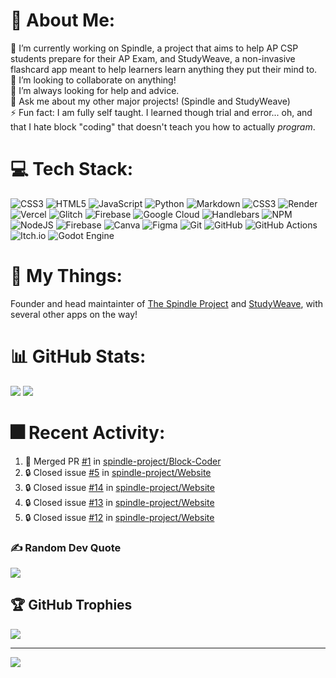 # 💫 About Me:
🔭 I’m currently working on Spindle, a project that aims to help AP CSP students prepare for their AP Exam, and StudyWeave, a non-invasive flashcard app meant to help learners learn anything they put their mind to.<br>👯 I’m looking to collaborate on anything!<br>🤝 I’m always looking for help and advice.<br>💬 Ask me about my other major projects! (Spindle and StudyWeave)<br>⚡ Fun fact: I am fully self taught. I learned though trial and error... oh, and that I hate block "coding" that doesn't teach you how to actually *program*.


# 💻 Tech Stack:
![CSS3](https://img.shields.io/badge/css3-%231572B6.svg?style=flat&logo=css3&logoColor=white) ![HTML5](https://img.shields.io/badge/html5-%23E34F26.svg?style=flat&logo=html5&logoColor=white) ![JavaScript](https://img.shields.io/badge/javascript-%23323330.svg?style=flat&logo=javascript&logoColor=%23F7DF1E) ![Python](https://img.shields.io/badge/python-3670A0?style=flat&logo=python&logoColor=ffdd54) ![Markdown](https://img.shields.io/badge/markdown-%23000000.svg?style=flat&logo=markdown&logoColor=white) ![CSS3](https://img.shields.io/badge/css3-%231572B6.svg?style=flat&logo=css3&logoColor=white) ![Render](https://img.shields.io/badge/Render-%46E3B7.svg?style=flat&logo=render&logoColor=white) ![Vercel](https://img.shields.io/badge/vercel-%23000000.svg?style=flat&logo=vercel&logoColor=white) ![Glitch](https://img.shields.io/badge/glitch-%233333FF.svg?style=flat&logo=glitch&logoColor=white) ![Firebase](https://img.shields.io/badge/firebase-%23039BE5.svg?style=flat&logo=firebase) ![Google Cloud](https://img.shields.io/badge/GoogleCloud-%234285F4.svg?style=flat&logo=google-cloud&logoColor=white) ![Handlebars](https://img.shields.io/badge/Handlebars-%23000000?style=flat&logo=Handlebars.js&logoColor=white) ![NPM](https://img.shields.io/badge/NPM-%23CB3837.svg?style=flat&logo=npm&logoColor=white) ![NodeJS](https://img.shields.io/badge/node.js-6DA55F?style=flat&logo=node.js&logoColor=white) ![Firebase](https://img.shields.io/badge/firebase-a08021?style=flat&logo=firebase&logoColor=ffcd34) ![Canva](https://img.shields.io/badge/Canva-%2300C4CC.svg?style=flat&logo=Canva&logoColor=white) ![Figma](https://img.shields.io/badge/figma-%23F24E1E.svg?style=flat&logo=figma&logoColor=white) ![Git](https://img.shields.io/badge/git-%23F05033.svg?style=flat&logo=git&logoColor=white) ![GitHub](https://img.shields.io/badge/github-%23121011.svg?style=flat&logo=github&logoColor=white) ![GitHub Actions](https://img.shields.io/badge/github%20actions-%232671E5.svg?style=flat&logo=githubactions&logoColor=white) ![Itch.io](https://img.shields.io/badge/Itch-%23FF0B34.svg?style=flat&logo=Itch.io&logoColor=white) ![Godot Engine](https://img.shields.io/badge/GODOT-%23FFFFFF.svg?style=flat&logo=godot-engine)

# 💎 My Things:
Founder and head maintainter of [The Spindle Project](https://github.com/spindle-project/) and [StudyWeave](https://github.com/matthewl580/StudyWeave), with several other apps on the way!


# 📊 GitHub Stats:
![](https://github-readme-streak-stats.herokuapp.com/?user=matthewl580&theme=nightowl&hide_border=false)
![](https://github-readme-stats.vercel.app/api/top-langs/?username=matthewl580&theme=nightowl&hide_border=false&include_all_commits=true&count_private=false&layout=compact)

# 🎆 Recent Activity:
<!--START_SECTION:activity-->
1. 🎉 Merged PR [#1](https://github.com/spindle-project/Block-Coder/pull/1) in [spindle-project/Block-Coder](https://github.com/spindle-project/Block-Coder)
2. 🔒 Closed issue [#5](https://github.com/spindle-project/Website/issues/5) in [spindle-project/Website](https://github.com/spindle-project/Website)
3. 🔒 Closed issue [#14](https://github.com/spindle-project/Website/issues/14) in [spindle-project/Website](https://github.com/spindle-project/Website)
4. 🔒 Closed issue [#13](https://github.com/spindle-project/Website/issues/13) in [spindle-project/Website](https://github.com/spindle-project/Website)
5. 🔒 Closed issue [#12](https://github.com/spindle-project/Website/issues/12) in [spindle-project/Website](https://github.com/spindle-project/Website)
<!--END_SECTION:activity-->


### ✍️ Random Dev Quote
![](https://quotes-github-readme.vercel.app/api?type=horizontal&theme=radical)

## 🏆 GitHub Trophies
![](https://github-profile-trophy.vercel.app/?username=matthewl580&theme=nightowl&no-frame=false&no-bg=false&margin-w=4)

---
[![](https://visitcount.itsvg.in/api?id=matthewl580&icon=1&color=6)](https://visitcount.itsvg.in)

<!-- Proudly created with GPRM ( https://gprm.itsvg.in ) -->
